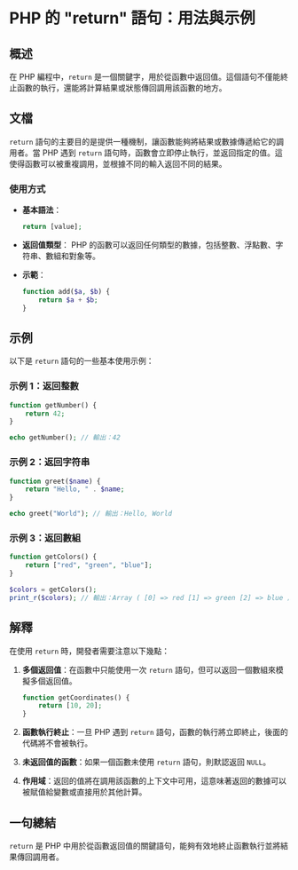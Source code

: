 <!--
Meta Description: # PHP 的 "return" 語句：用法與示例 ## 概述 在 PHP 編程中，`return` 是一個關鍵字，用於從函數中返回值。這個語句不僅能終止函數的執行，還能將計算結果或狀態傳回調用該函數的地方。 ## 文檔 `return` 語句的主要目的是提供一種機制，讓函數能夠將結果或數據傳遞給它...
Meta Keywords: return, php, function, getnumber, echo
-->

# PHP 的 "return" 語句：用法與示例

## 概述
在 PHP 編程中，`return` 是一個關鍵字，用於從函數中返回值。這個語句不僅能終止函數的執行，還能將計算結果或狀態傳回調用該函數的地方。

## 文檔
`return` 語句的主要目的是提供一種機制，讓函數能夠將結果或數據傳遞給它的調用者。當 PHP 遇到 `return` 語句時，函數會立即停止執行，並返回指定的值。這使得函數可以被重複調用，並根據不同的輸入返回不同的結果。

### 使用方式
- **基本語法**：
  ```php
  return [value];
  ```

- **返回值類型**：
  PHP 的函數可以返回任何類型的數據，包括整數、浮點數、字符串、數組和對象等。

- **示範**：
  ```php
  function add($a, $b) {
      return $a + $b;
  }
  ```

## 示例
以下是 `return` 語句的一些基本使用示例：

### 示例 1：返回整數
```php
function getNumber() {
    return 42;
}

echo getNumber(); // 輸出：42
```

### 示例 2：返回字符串
```php
function greet($name) {
    return "Hello, " . $name;
}

echo greet("World"); // 輸出：Hello, World
```

### 示例 3：返回數組
```php
function getColors() {
    return ["red", "green", "blue"];
}

$colors = getColors();
print_r($colors); // 輸出：Array ( [0] => red [1] => green [2] => blue )
```

## 解釋
在使用 `return` 時，開發者需要注意以下幾點：

1. **多個返回值**：在函數中只能使用一次 `return` 語句，但可以返回一個數組來模擬多個返回值。
   
   ```php
   function getCoordinates() {
       return [10, 20];
   }
   ```

2. **函數執行終止**：一旦 PHP 遇到 `return` 語句，函數的執行將立即終止，後面的代碼將不會被執行。

3. **未返回值的函數**：如果一個函數未使用 `return` 語句，則默認返回 `NULL`。

4. **作用域**：返回的值將在調用該函數的上下文中可用，這意味著返回的數據可以被賦值給變數或直接用於其他計算。

## 一句總結
`return` 是 PHP 中用於從函數返回值的關鍵語句，能夠有效地終止函數執行並將結果傳回調用者。